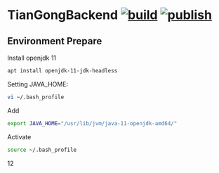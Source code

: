# TianGongBackend [![build](https://github.com/linancn/TianGongBackend/actions/workflows/build.yaml/badge.svg)](https://github.com/linancn/TianGongBackend/actions/workflows/build.yaml) [![publish](https://github.com/linancn/TianGongBackend/actions/workflows/publish.yaml/badge.svg)](https://github.com/linancn/TianGongBackend/actions/workflows/publish.yaml)

## Environment Prepare

Install openjdk 11

```bash
apt install openjdk-11-jdk-headless
```

Setting JAVA_HOME:

```bash
vi ~/.bash_profile
```
Add

```bash
export JAVA_HOME="/usr/lib/jvm/java-11-openjdk-amd64/"
```
Activate

```bash
source ~/.bash_profile
```
12